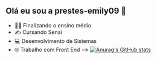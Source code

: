 ## Olá eu sou a prestes-emily09 👋

- 👩‍🎓 Finalizando o ensino médio
- ✍ Cursando Senai
- 💻 Desenvolvimento de Sistemas
- 🤓 Trabalho com Front End
-->
  [![Anurag's GitHub stats](https://github-readme-stats.vercel.app/api?username=prestes-emily09)](https://github.com/anuraghazra/github-readme-stats)
